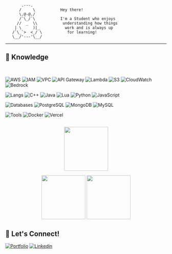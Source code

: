 <!--```cpp
#include <iostream>
#include <string>

int main() {
    std::string role = "Student";
    
    std::cout << "Hey there! I'm a " << role 
        << " who enjoys understanding how things work and is always up for learning!" << std::endl;

    return 0;
}
```-->
```
       .---.            
      /     \           Hey there!
      \.@-@./           
      /`\_/`\           I'm a Student who enjoys
     //  _  \\           understanding how things
    | \     )|_           work and is always up
   /`\_`>  <_/ \           for learning!
   \__/'---'\__/        
```
---
## 🧠 Knowledge
<br>

![AWS](https://img.shields.io/badge/Amazon_Web_Services-4d4d4d?)
![IAM](https://img.shields.io/badge/IAM-informational?color=2b4f78)
![VPC](https://img.shields.io/badge/VPC-informational?color=2b4f78)
![API Gateway](https://img.shields.io/badge/API_Gateway-informational?color=2b4f78)
![Lambda](https://img.shields.io/badge/Lambda-informational?color=2b4f78)
![S3](https://img.shields.io/badge/S3-informational?color=2b4f78)
![CloudWatch](https://img.shields.io/badge/CloudWatch-informational?color=2b4f78)
![Bedrock](https://img.shields.io/badge/Bedrock-informational?color=2b4f78)

![Langs](https://img.shields.io/badge/Languages-4d4d4d?)
![C++](https://img.shields.io/badge/C++-blue?logo=cplusplus&logoColor=d3d3d3&color=2b4f78)
![Java](https://img.shields.io/badge/Java-blue?logo=openjdk&logoColor=d3d3d3&color=2b4f78)
![Lua](https://img.shields.io/badge/Lua-blue?logo=lua&logoColor=d3d3d3&color=2b4f78)
![Python](https://img.shields.io/badge/Python-blue?logo=python&logoColor=d3d3d3&color=2b4f78)
![JavaScript](https://img.shields.io/badge/JavaScript-blue?logo=javascript&logoColor=d3d3d3&color=2b4f78)

![Databases](https://img.shields.io/badge/Databases-4d4d4d?)
![PostgreSQL](https://img.shields.io/badge/PostgreSQL-informational?logo=postgresql&logoColor=d3d3d3&color=2b4f78)
![MongoDB](https://img.shields.io/badge/MongoDB-informational?logo=mongodb&logoColor=d3d3d3&color=2b4f78)
![MySQL](https://img.shields.io/badge/MySQL-informational?logo=mysql&logoColor=d3d3d3&color=2b4f78)

![Tools](https://img.shields.io/badge/Tools-4d4d4d?)
![Docker](https://img.shields.io/badge/Docker-informational?logo=docker&logoColor=d3d3d3&color=2b4f78)
![Vercel](https://img.shields.io/badge/Vercel-informational?logo=vercel&logoColor=d3d3d3&color=2b4f78)

## 

<p align="center">
    <img height="137px" src="https://github-readme-streak-stats.herokuapp.com/?user=Clebers0n&hide_border=true&mode=weekly&theme=github_dark_blue" />
</p>
<p align="center">
    <img height="137px" src="https://github-readme-stats.vercel.app/api?username=Clebers0n&hide_title=true&hide_border=true&show_icons=true&include_all_commits=true&count_private=true&line_height=21&theme=github_dark" /> <img height="137px" src="https://github-readme-stats.vercel.app/api/top-langs/?username=Clebers0n&hide=html&hide_title=false&hide_border=true&layout=compact&langs_count=8&theme=github_dark" />
</p>

## 💬 Let's Connect!

[![Portfolio](https://img.shields.io/badge/Portfolio-3d3d3d?style=for-the-badge)]()
[![Linkedin](https://img.shields.io/badge/Linkedin-0A66C2?style=for-the-badge)](https://www.linkedin.com/in/cleberson-frança-7182912b9)

<!--
```
                  ⠀⠀⠀⠀⠀⠀⠀⠀⠀⠀⠀⠀⠀⠀⠀⠀⠀⠈⠀⠀⠀⠀⠀⠀⠀⠀⠀⠀⠀⠀⠀⠀⠀⠀⠀⠀⠈⠀⠀⣀⠀⠀⠀⠀⠀⠀⠀⠀⠀⠀⠀ 
                  ⠀⠀⠀⠀⠀⠀⠀⠀⡀⠀⠀⠀⠀⠀⠀⠀⠀⠀⠀⠀⠳⠃⠀⠀⠀⠀⠀⠀⠀⠀⠀⠀                    
                  ⠀⠀⠀⠀⠀⠀⣀⡴⢧⣀⠀⠀⣀⣠⠤⠤⠤⠤⣄⣀⠀⠀⠀⠀⠀⠀⠀⠀⠀⠀⠀⠀                    
                  ⠀⠀⠀⠀⠀⠀⠀⠘⠏⢀⡴⠊⠁⠀⠀⠀⠀⠀⠀⠈⠙⠦⡀⠀⠀⠀⠀⠀⠀⠀⠀⠀                           .---.
                  ⠀⠀⠀⠀⠀⠀⠀⠀⣰⠋⠀⠀⠀⠀⠀⠀⠀⠀⠀⠀⠀⠀⠘⢶⣶⣒⣶⠦⣤⣀⠀⠀                          /     \
                  ⠀⠀⠀⠀⠀⠀⢀⣰⠃⠀⠀⠀⠀⠀⠀⠀⠀⠀⠀⠀⠀⠀⠀⠈⣟⠲⡌⠙⢦⠈⢧⠀                          \.@-@./
                  ⠀⠀⠀⣠⢴⡾⢟⣿⠀⠀⠀⠀⠀⠀⠀⠀⠀⠀⠀⠀⠀⠀⠀⠀⣸⡴⢃⡠⠋⣠⠋⠀                          /`\_/`\
                  ⠐⠀⠞⣱⠋⢰⠁⢿⠀⠀⠀⠀⠀⠀⠀⠀⠀⠀⠀⣀⣠⠤⢖⣋⡥⢖⣫⠔⠋⠀⠀⠀                        //  _  \\
                  ⠈⠠⡀⠹⢤⣈⣙⠚⠶⠤⠤⠤⠴⠶⣒⣒⣚⣩⠭⢵⣒⣻⠭⢖⠏⠁⢀⣀⠀⠀⠀⠀                     | \     )|_
                  ⠠⠀⠈⠓⠒⠦⠭⠭⠭⣭⠭⠭⠭⠭⠿⠓⠒⠛⠉⠉⠀⠀⣠⠏⠀⠀⠘⠞⠀⠀⠀⠀                     /`\_`>  <_/ \
                  ⠀⠀⠀⠀⠀⠀⠀⠀⠀⠈⠓⢤⣀⠀⠀⠀⠀⠀⠀⣀⡤⠞⠁⠀⣰⣆⠀⠀⠀⠀⠀⠀                       \__/'---'\__/
                  ⠀⠀⠀⠀⠀⠘⠿⠀⠀⠀⠀⠀⠈⠉⠙⠒⠒⠛⠉⠁⠀⠀⠀⠉⢳⡞⠉⠀⠀⠀⠀⠀                    
```
```
                                                                                   .---.
                                                                                  /     \
                                                                                  \.@-@./
                                                                                  /`\_/`\
                                                                                 //  _  \\
                                                                                | \     )|_
                                                                               /`\_`>  <_/ \
                                                                               \__/'---'\__/
```
-->
